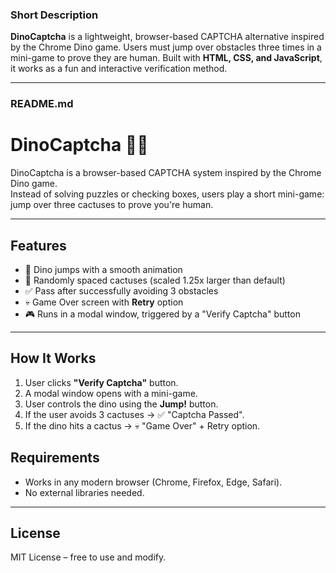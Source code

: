 ### Short Description

**DinoCaptcha** is a lightweight, browser-based CAPTCHA alternative inspired by the Chrome Dino game. Users must jump over obstacles three times in a mini-game to prove they are human. Built with **HTML, CSS, and JavaScript**, it works as a fun and interactive verification method.

---

### README.md

# DinoCaptcha 🦖🌵

DinoCaptcha is a browser-based CAPTCHA system inspired by the Chrome Dino game.  
Instead of solving puzzles or checking boxes, users play a short mini-game:  
jump over three cactuses to prove you're human.  

---

## Features
- 🦖 Dino jumps with a smooth animation  
- 🌵 Randomly spaced cactuses (scaled 1.25x larger than default)  
- ✅ Pass after successfully avoiding 3 obstacles  
- 💀 Game Over screen with **Retry** option  
- 🎮 Runs in a modal window, triggered by a "Verify Captcha" button  

---

## How It Works
1. User clicks **"Verify Captcha"** button.  
2. A modal window opens with a mini-game.  
3. User controls the dino using the **Jump!** button.  
4. If the user avoids 3 cactuses → ✅ "Captcha Passed".  
5. If the dino hits a cactus → 💀 "Game Over" + Retry option.  

## Requirements

* Works in any modern browser (Chrome, Firefox, Edge, Safari).
* No external libraries needed.

---

## License

MIT License – free to use and modify.
